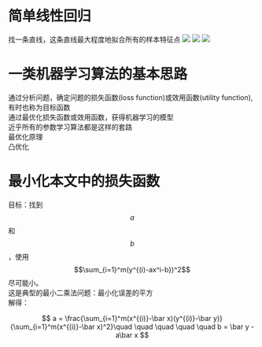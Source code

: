 # 简单线性回归

找一条直线，这条直线最大程度地拟合所有的样本特征点
![](http://windmissing.github.io/images/2019/44.png)
![](http://windmissing.github.io/images/2019/45.png)
![](http://windmissing.github.io/images/2019/46.png)

# 一类机器学习算法的基本思路
通过分析问题，确定问题的损失函数(loss function)或效用函数(utility function), 有时也称为目标函数  
通过最优化损失函数或效用函数，获得机器学习的模型  
近乎所有的参数学习算法都是这样的套路  
最优化原理  
凸优化  

# 最小化本文中的损失函数

目标：找到$${a}$$和$${b}$$，使用$$\sum_{i=1}^m(y^{(i)-ax^i-b})^2$$尽可能小。  
这是典型的最小二乘法问题：最小化误差的平方  
解得：  

$$
a = \frac{\sum_{i=1}^m(x^{(i)}-\bar x)(y^{(i)}-\bar y)}{\sum_{i=1}^m(x^{(i)}-\bar x)^2}\quad \quad \quad \quad \quad b = \bar y - a\bar x 
$$

